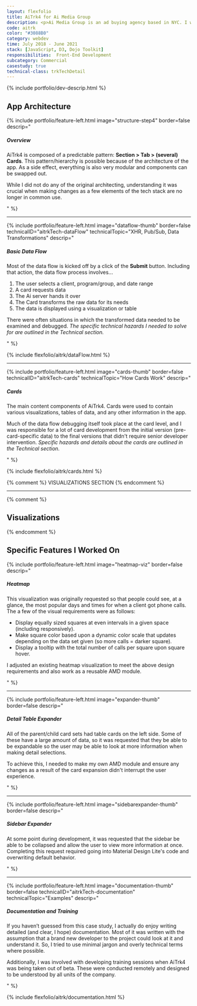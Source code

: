 ```yaml
---
layout: flexfolio
title: AiTrk4 for Ai Media Group
description: <p>Ai Media Group is an ad buying agency based in NYC. I was hired as a front-end developer to assist in developing the latest iteration of their proprietary web application, AiTrk4.</p><p><i>More technical sections are being added to this Case Study over the next few days!</i></p>
code: aitrk
color: "#3088B0"
category: webdev
time: July 2018 - June 2021
stack: [JavaScript, D3, Dojo Toolkit]
responsibilities:  Front-End Development
subcategory: Commercial
casestudy: true
technical-class: trkTechDetail
---
```


{% include portfolio/dev-descrip.html %}

<div class="row">
<div class="col-12">

<h2>App Architecture</h2>

{% include portfolio/feature-left.html
    image="structure-step4"
    border=false
    descrip="<div>
        <h5>Overview</h5>
        <p>AiTrk4 is composed of a predictable pattern: <strong>Section > Tab > (several) Cards</strong>. This pattern/hierarchy is possible because of the architecture of the app. As a side effect, everything is also very modular and components can be swapped out.</p>
        <p>While I did not do any of the original architecting, understanding it was crucial when making changes as a few elements of the tech stack are no longer in common use.</p>
    </div>" %}

<div class="row"><hr class="thin feature-padding mb-3"/></div>

{% include portfolio/feature-left.html
    image="dataflow-thumb"
    border=false
    technicalID="aitrkTech-dataFlow"
    technicalTopic="XHR, Pub/Sub, Data Transformations"
    descrip="<div>
        <h5>Basic Data Flow</h5>
        <p>Most of the data flow is kicked off by a click of the <strong>Submit</strong> button. Including that action, the data flow process involves...</p>
        <ol>
            <li>The user selects a client, program/group, and date range</li><li>A card requests data</li>
            <li>The Ai server hands it over</li>
            <li>The Card transforms the raw data for its needs</li>
            <li>The data is displayed using a visualization or table</li>
        </ol>
        <p>There were often situations in which the transformed data needed to be examined and debugged. <i>The specific technical hazards I needed to solve for are outlined in the Technical section.</i></p>
    </div>" %}

{% include flexfolio/aitrk/dataFlow.html %}

<div class="row"><hr class="thin feature-padding mb-3"/></div>

{% include portfolio/feature-left.html
    image="cards-thumb"
    border=false
    technicalID="aitrkTech-cards"
    technicalTopic="How Cards Work"
    descrip="<div>
        <h5>Cards</h5>
        <p>The main content components of AiTrk4. Cards were used to contain various visualizations, tables of data, and any other information in the app.</p>
        <p>Much of the data flow debugging itself took place at the card level, and I was responsible for a lot of card development from the initial version (pre-card-specific data) to the final versions that didn't require senior developer intervention. <i>Specific hazards and details about the cards are outlined in the Technical section.</i></p>
    </div>" %}

{% include flexfolio/aitrk/cards.html %}

</div></div>

{% comment %} VISUALIZATIONS SECTION {% endcomment %}

<div class="row"><hr class="thick feature-padding mt-5 mb-4"/></div>

<div class="row">
<div class="col-12">

{% comment %} <h2>Visualizations</h2> {% endcomment %}

<h2>Specific Features I Worked On</h2>

{% include portfolio/feature-left.html
    image="heatmap-viz"
    border=false
    descrip="<div><h5>Heatmap</h5>
        <p>This visualization was originally requested so that people could see, at a glance, the most popular days and times for when a client got phone calls. The a few of the visual requirements were as follows:</p>
        <ul>
            <li>Display equally sized squares at even intervals in a given space (including responsively).</li>
            <li>Make square color based upon a dynamic color scale that updates depending on the data set given (so more calls = darker square).</li>
            <li>Display a tooltip with the total number of calls per square upon square hover.</li>
        </ul>
        <p>I adjusted an existing heatmap visualization to meet the above design requirements and also work as a reusable AMD module.</p>
    </div>" %}

<div class="row"><hr class="thin feature-padding"/></div>

{% include portfolio/feature-left.html
    image="expander-thumb"
    border=false
    descrip="<div>
        <h5>Detail Table Expander</h5>
        <p>All of the parent/child card sets had table cards on the left side. Some of these have a large amount of data, so it was requested that they be able to be expandable so the user may be able to look at more information when making detail selections.</p>
        <p>To achieve this, I needed to make my own AMD module and ensure any changes as a result of the card expansion didn't interrupt the user experience.</p>
    </div>" %}

<div class="row"><hr class="thin feature-padding"/></div>

{% include portfolio/feature-left.html
    image="sidebarexpander-thumb"
    border=false
    descrip="<div>
        <h5>Sidebar Expander</h5>
        <p>At some point during development, it was requested that the sidebar be able to be collapsed and allow the user to view more information at once. Completing this request required going into Material Design Lite's code and overwriting default behavior. </p>
    </div>" %}

<div class="row"><hr class="thin feature-padding"/></div>

{% include portfolio/feature-left.html
    image="documentation-thumb"
    border=false
    technicalID="aitrkTech-documentation"
    technicalTopic="Examples"
    descrip="<div>
        <h5>Documentation and Training</h5>
        <p>If you haven’t guessed from this case study, I actually do enjoy writing detailed (and clear, I hope) documentation. Most of it was written with the assumption that a brand new developer to the project could look at it and understand it. So, I tried to use minimal jargon and overly technical terms where possible.</p>
        <p>Additionally, I was involved with developing training sessions when AiTrk4 was being taken out of beta. These were conducted remotely and designed to be understood by all units of the company.</p>
        </div>" %}

{% include flexfolio/aitrk/documentation.html %}